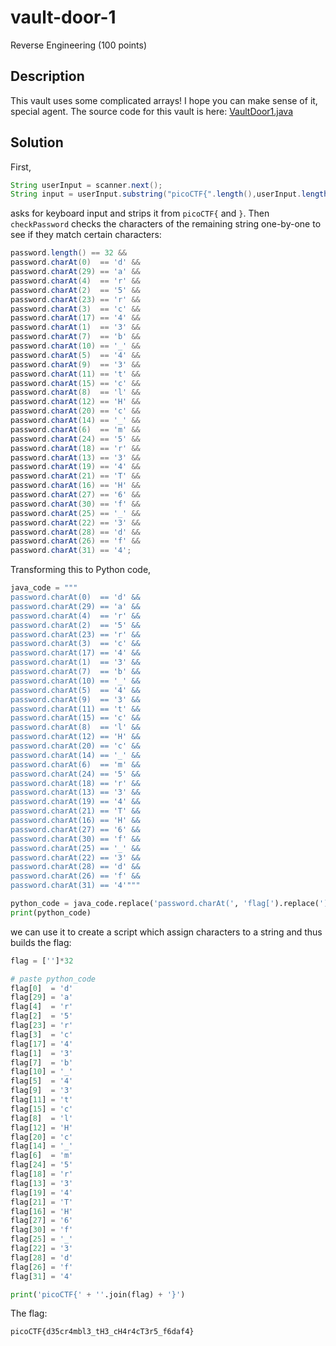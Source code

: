 # vault-door-1
Reverse Engineering (100 points)

## Description
This vault uses some complicated arrays! I hope you can make sense of it, special agent. The source code for this vault is here: [VaultDoor1.java](./VaultDoor1.java)

## Solution
First,
```java
String userInput = scanner.next();
String input = userInput.substring("picoCTF{".length(),userInput.length()-1);
```
asks for keyboard input and strips it from ```picoCTF{``` and ```}```. Then ```checkPassword``` checks the characters of the remaining string one-by-one to see if they match certain characters:
```java
password.length() == 32 &&
password.charAt(0)  == 'd' &&
password.charAt(29) == 'a' &&
password.charAt(4)  == 'r' &&
password.charAt(2)  == '5' &&
password.charAt(23) == 'r' &&
password.charAt(3)  == 'c' &&
password.charAt(17) == '4' &&
password.charAt(1)  == '3' &&
password.charAt(7)  == 'b' &&
password.charAt(10) == '_' &&
password.charAt(5)  == '4' &&
password.charAt(9)  == '3' &&
password.charAt(11) == 't' &&
password.charAt(15) == 'c' &&
password.charAt(8)  == 'l' &&
password.charAt(12) == 'H' &&
password.charAt(20) == 'c' &&
password.charAt(14) == '_' &&
password.charAt(6)  == 'm' &&
password.charAt(24) == '5' &&
password.charAt(18) == 'r' &&
password.charAt(13) == '3' &&
password.charAt(19) == '4' &&
password.charAt(21) == 'T' &&
password.charAt(16) == 'H' &&
password.charAt(27) == '6' &&
password.charAt(30) == 'f' &&
password.charAt(25) == '_' &&
password.charAt(22) == '3' &&
password.charAt(28) == 'd' &&
password.charAt(26) == 'f' &&
password.charAt(31) == '4';
```

Transforming this to Python code,

```python
java_code = """
password.charAt(0)  == 'd' &&
password.charAt(29) == 'a' &&
password.charAt(4)  == 'r' &&
password.charAt(2)  == '5' &&
password.charAt(23) == 'r' &&
password.charAt(3)  == 'c' &&
password.charAt(17) == '4' &&
password.charAt(1)  == '3' &&
password.charAt(7)  == 'b' &&
password.charAt(10) == '_' &&
password.charAt(5)  == '4' &&
password.charAt(9)  == '3' &&
password.charAt(11) == 't' &&
password.charAt(15) == 'c' &&
password.charAt(8)  == 'l' &&
password.charAt(12) == 'H' &&
password.charAt(20) == 'c' &&
password.charAt(14) == '_' &&
password.charAt(6)  == 'm' &&
password.charAt(24) == '5' &&
password.charAt(18) == 'r' &&
password.charAt(13) == '3' &&
password.charAt(19) == '4' &&
password.charAt(21) == 'T' &&
password.charAt(16) == 'H' &&
password.charAt(27) == '6' &&
password.charAt(30) == 'f' &&
password.charAt(25) == '_' &&
password.charAt(22) == '3' &&
password.charAt(28) == 'd' &&
password.charAt(26) == 'f' &&
password.charAt(31) == '4'"""

python_code = java_code.replace('password.charAt(', 'flag[').replace(')', ']').replace(' == ', ' = ').replace(' &&','')
print(python_code)
```

we can use it to create a script which assign characters to a string and thus builds the flag:

```python
flag = ['']*32

# paste python_code
flag[0]  = 'd'
flag[29] = 'a'
flag[4]  = 'r'
flag[2]  = '5'
flag[23] = 'r'
flag[3]  = 'c'
flag[17] = '4'
flag[1]  = '3'
flag[7]  = 'b'
flag[10] = '_'
flag[5]  = '4'
flag[9]  = '3'
flag[11] = 't'
flag[15] = 'c'
flag[8]  = 'l'
flag[12] = 'H'
flag[20] = 'c'
flag[14] = '_'
flag[6]  = 'm'
flag[24] = '5'
flag[18] = 'r'
flag[13] = '3'
flag[19] = '4'
flag[21] = 'T'
flag[16] = 'H'
flag[27] = '6'
flag[30] = 'f'
flag[25] = '_'
flag[22] = '3'
flag[28] = 'd'
flag[26] = 'f'
flag[31] = '4'

print('picoCTF{' + ''.join(flag) + '}')
```
The flag:
```
picoCTF{d35cr4mbl3_tH3_cH4r4cT3r5_f6daf4}
```



